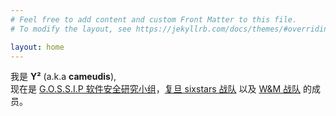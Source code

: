 ```yaml
---
# Feel free to add content and custom Front Matter to this file.
# To modify the layout, see https://jekyllrb.com/docs/themes/#overriding-theme-defaults

layout: home
---
```


<script src="https://unpkg.com/typed.js@2.1.0/dist/typed.umd.js"></script>

我是 **Y²** (a.k.a **cameudis**), <span id="im"></span><br>
现在是 [G.O.S.S.I.P 软件安全研究小组](https://gossip.team/)，[复旦 sixstars 战队](https://ctftime.org/team/12592) 以及 [W&M 战队](https://wm-team.cn/) 的成员。

<script>
  var typed = new Typed('#im', {
    strings: [
        '计算机研究爱好者。',
        '鼓手。',
        '复旦大学学生。',
        '上海交通大学学生。',
    ],
    typeSpeed: 50,
    backSpeed: 50,
    backDelay: 2500,
    loop: true,
  });
</script>
